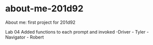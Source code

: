 # about-me-201d92
About me: first project for 201d92

Lab 04
Added functions to each prompt and invoked
-Driver - Tyler
-Navigator - Robert
